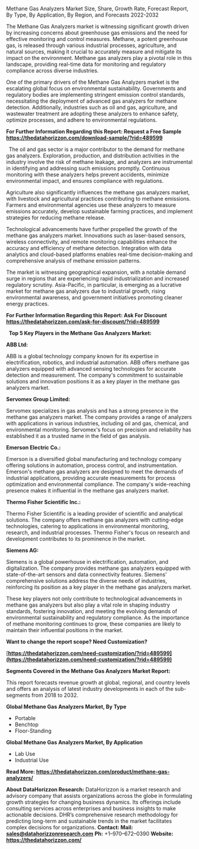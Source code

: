﻿Methane Gas Analyzers Market Size, Share, Growth Rate, Forecast Report, By Type, By Application, By Region, and Forecasts 2022-2032

The Methane Gas Analyzers market is witnessing significant growth driven by increasing concerns about greenhouse gas emissions and the need for effective monitoring and control measures. Methane, a potent greenhouse gas, is released through various industrial processes, agriculture, and natural sources, making it crucial to accurately measure and mitigate its impact on the environment. Methane gas analyzers play a pivotal role in this landscape, providing real-time data for monitoring and regulatory compliance across diverse industries.

One of the primary drivers of the Methane Gas Analyzers market is the escalating global focus on environmental sustainability. Governments and regulatory bodies are implementing stringent emission control standards, necessitating the deployment of advanced gas analyzers for methane detection. Additionally, industries such as oil and gas, agriculture, and wastewater treatment are adopting these analyzers to enhance safety, optimize processes, and adhere to environmental regulations.

**For Further Information Regarding this Report: Request a Free Sample <https://thedatahorizzon.com/download-sample/?rid=489599>** 

` `The oil and gas sector is a major contributor to the demand for methane gas analyzers. Exploration, production, and distribution activities in the industry involve the risk of methane leakage, and analyzers are instrumental in identifying and addressing such emissions promptly. Continuous monitoring with these analyzers helps prevent accidents, minimize environmental impact, and ensures compliance with regulations.

Agriculture also significantly influences the methane gas analyzers market, with livestock and agricultural practices contributing to methane emissions. Farmers and environmental agencies use these analyzers to measure emissions accurately, develop sustainable farming practices, and implement strategies for reducing methane release.

Technological advancements have further propelled the growth of the methane gas analyzers market. Innovations such as laser-based sensors, wireless connectivity, and remote monitoring capabilities enhance the accuracy and efficiency of methane detection. Integration with data analytics and cloud-based platforms enables real-time decision-making and comprehensive analysis of methane emission patterns.

The market is witnessing geographical expansion, with a notable demand surge in regions that are experiencing rapid industrialization and increased regulatory scrutiny. Asia-Pacific, in particular, is emerging as a lucrative market for methane gas analyzers due to industrial growth, rising environmental awareness, and government initiatives promoting cleaner energy practices.

**For Further Information Regarding this Report: Ask For Discount <https://thedatahorizzon.com/ask-for-discount/?rid=489599>** 

` `**Top 5 Key Players in the Methane Gas Analyzers Market:**

**ABB Ltd:**

ABB is a global technology company known for its expertise in electrification, robotics, and industrial automation. ABB offers methane gas analyzers equipped with advanced sensing technologies for accurate detection and measurement. The company's commitment to sustainable solutions and innovation positions it as a key player in the methane gas analyzers market.

**Servomex Group Limited:**

Servomex specializes in gas analysis and has a strong presence in the methane gas analyzers market. The company provides a range of analyzers with applications in various industries, including oil and gas, chemical, and environmental monitoring. Servomex's focus on precision and reliability has established it as a trusted name in the field of gas analysis.

**Emerson Electric Co.:**

Emerson is a diversified global manufacturing and technology company offering solutions in automation, process control, and instrumentation. Emerson's methane gas analyzers are designed to meet the demands of industrial applications, providing accurate measurements for process optimization and environmental compliance. The company's wide-reaching presence makes it influential in the methane gas analyzers market.

**Thermo Fisher Scientific Inc.:**

Thermo Fisher Scientific is a leading provider of scientific and analytical solutions. The company offers methane gas analyzers with cutting-edge technologies, catering to applications in environmental monitoring, research, and industrial processes. Thermo Fisher's focus on research and development contributes to its prominence in the market.

**Siemens AG:**

Siemens is a global powerhouse in electrification, automation, and digitalization. The company provides methane gas analyzers equipped with state-of-the-art sensors and data connectivity features. Siemens' comprehensive solutions address the diverse needs of industries, reinforcing its position as a key player in the methane gas analyzers market.

These key players not only contribute to technological advancements in methane gas analyzers but also play a vital role in shaping industry standards, fostering innovation, and meeting the evolving demands of environmental sustainability and regulatory compliance. As the importance of methane monitoring continues to grow, these companies are likely to maintain their influential positions in the market.

**Want to change the report scope? Need Customization?**

[**https://thedatahorizzon.com/need-customization/?rid=489599](https://thedatahorizzon.com/need-customization/?rid=489599)** 

**Segments Covered in the Methane Gas Analyzers Market Report:**

This report forecasts revenue growth at global, regional, and country levels and offers an analysis of latest industry developments in each of the sub-segments from 2018 to 2032.

**Global Methane Gas Analyzers Market, By Type**

- Portable
- Benchtop
- Floor-Standing

**Global Methane Gas Analyzers Market, By Application**

- Lab Use
- Industrial Use

**Read More: <https://thedatahorizzon.com/product/methane-gas-analyzers/>** 

**About DataHorizzon Research:**DataHorizzon is a market research and advisory company that assists organizations across the globe in formulating growth strategies for changing business dynamics. Its offerings include consulting services across enterprises and business insights to make actionable decisions. DHR’s comprehensive research methodology for predicting long-term and sustainable trends in the market facilitates complex decisions for organizations.**Contact:Mail: <sales@datahorizzonresearch.com>** **Ph:** +1–970–672–0390**Website: <https://thedatahorizzon.com/>** 

